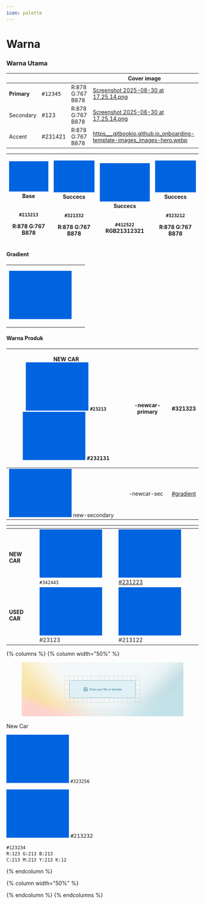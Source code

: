 ```yaml
---
icon: palette
---
```


# Warna

### Warna Utama

<table data-view="cards"><thead><tr><th></th><th></th><th></th><th data-hidden data-card-cover data-type="image">Cover image</th></tr></thead><tbody><tr><td><strong>Primary</strong></td><td><kbd>#12345</kbd></td><td>R:878 G:767 B878</td><td><a href=".gitbook/assets/Screenshot 2025-08-30 at 17.25.14.png">Screenshot 2025-08-30 at 17.25.14.png</a></td></tr><tr><td>Secondary</td><td>#123</td><td>R:878 G:767 B878</td><td><a href=".gitbook/assets/Screenshot 2025-08-30 at 17.25.14.png">Screenshot 2025-08-30 at 17.25.14.png</a></td></tr><tr><td>Accent</td><td>#231421</td><td>R:878 G:767 B878</td><td><a href=".gitbook/assets/https___gitbookio.github.io_onboarding-template-images_images-hero.webp">https___gitbookio.github.io_onboarding-template-images_images-hero.webp</a></td></tr></tbody></table>



| <p><img src=".gitbook/assets/Screenshot 2025-08-30 at 17.25.14.png" alt="" data-size="original"><br><strong>Base</strong></p><p><br><code>#213213</code><br></p><p>R:878 G:767 B878</p> | <p><img src=".gitbook/assets/Screenshot 2025-08-30 at 17.25.14.png" alt=""><br><strong>Succecs</strong></p><p><br><code>#321332</code></p><p>R:878 G:767 B878</p> | <p><img src=".gitbook/assets/Screenshot 2025-08-30 at 17.25.14.png" alt=""><br><strong>Succecs</strong></p><p><br><code>#412522</code><br>RGB21312321</p> | <p><img src=".gitbook/assets/Screenshot 2025-08-30 at 17.25.14.png" alt=""><br><strong>Succecs</strong></p><p><br><code>#323212</code></p><p>R:878 G:767 B878</p> |
| --------------------------------------------------------------------------------------------------------------------------------------------------------------------------------------- | ----------------------------------------------------------------------------------------------------------------------------------------------------------------- | --------------------------------------------------------------------------------------------------------------------------------------------------------- | ----------------------------------------------------------------------------------------------------------------------------------------------------------------- |

#### Gradient&#x20;

|                                                                                     |   |   |
| ----------------------------------------------------------------------------------- | - | - |
| <p><img src=".gitbook/assets/Screenshot 2025-08-30 at 17.25.14.png" alt=""><br></p> |   |   |

#### Warna Produk

| <p><strong>NEW CAR</strong><br><img src=".gitbook/assets/Screenshot 2025-08-30 at 17.25.14.png" alt="" data-size="line">  <code>#23213</code><img src=".gitbook/assets/Screenshot 2025-08-30 at 17.25.14.png" alt="" data-size="line"> <kbd>#232131</kbd></p> | -newcar-primary | #321323                                  |
| ------------------------------------------------------------------------------------------------------------------------------------------------------------------------------------------------------------------------------------------------------------- | --------------- | ---------------------------------------- |
| <img src=".gitbook/assets/Screenshot 2025-08-30 at 17.25.14.png" alt="" data-size="line"> new-secondary                                                                                                                                                       | -newcar-sec     | [#gradient](warna.md#gradient "mention") |

<table data-view="cards"><thead><tr><th></th><th></th><th></th></tr></thead><tbody><tr><td><strong>NEW CAR</strong></td><td><img src=".gitbook/assets/Screenshot 2025-08-30 at 17.25.14.png" alt="" data-size="line"> <code>#342443</code></td><td><img src=".gitbook/assets/Screenshot 2025-08-30 at 17.25.14.png" alt="" data-size="line"> <a data-footnote-ref href="#user-content-fn-1">#231223</a></td></tr><tr><td><strong>USED CAR</strong></td><td><img src=".gitbook/assets/Screenshot 2025-08-30 at 17.25.14.png" alt="" data-size="line"> #23123</td><td><img src=".gitbook/assets/Screenshot 2025-08-30 at 17.25.14.png" alt="" data-size="line"> #213122</td></tr></tbody></table>

{% columns %}
{% column width="50%" %}
<figure><img src=".gitbook/assets/https___gitbookio.github.io_onboarding-template-images_images-hero.webp" alt=""><figcaption></figcaption></figure>

New Car

<img src=".gitbook/assets/Screenshot 2025-08-30 at 17.25.14.png" alt="" data-size="line">  `#323256`&#x20;

<img src=".gitbook/assets/Screenshot 2025-08-30 at 17.25.14.png" alt="" data-size="line"> <kbd>#213232</kbd>



```
#123234
R:123 G:213 B:213
C:213 M:213 Y:213 K:12
```
{% endcolumn %}

{% column width="50%" %}

{% endcolumn %}
{% endcolumns %}



[^1]: 12
